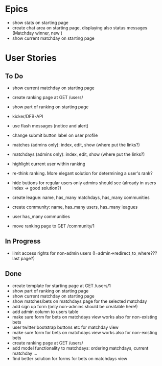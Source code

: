 # Epics
* show stats on starting page
* create chat area on starting page, displaying also status messages (Matchday winner, new )
* show current matchday on starting page


# User Stories
## To Do
* show current matchday on starting page

* create ranking page at GET /users/
* show part of ranking on starting page

* kicker/DFB-API
* use flash messages (notice and alert)
* change submit button label on user profile
* matches (admins only): index, edit, show (where put the links?)
* matchdays (admins only): index, edit, show (where put the links?)

* highlight current user within ranking
* re-think ranking. More elegant solution for determining a user's rank?
* hide buttons for regular users only admins should see (already in users index -> good solution?)

* create league: name, has_many matchdays, has_many communities
* create community: name, has_many users, has_many leagues
* user has_many communities
* move ranking page to GET /community/1

## In Progress
* limit access rights for non-admin users (!=admin=>redirect_to_where??? last page?)


## Done
* create template for starting page at GET /users/1
* show part of ranking on starting page
* show current matchday on starting page
* show matches/bets on matchdays page for the selected matchday
* add sign up form (only non-admins should be creatable here!)
* add admin column to users table
* make sure form for bets on matchdays view works also for non-existing bets
* user twitter bootstrap buttons etc for matchday view
* make sure form for bets on matchdays view works also for non-existing bets
* create ranking page at GET /users/
* add model functionality to matchdays: ordering matchdays, current matchday ...
* find better solution for forms for bets on matchdays view
